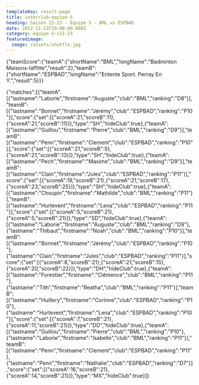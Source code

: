 ```yaml
---
templateKey: result-page
title: interclub-equipe-5
heading: Saison 22-23 - Équipe 5 - BML vs ESPBAD
date: 2022-11-23T19:00:00.000Z
category: equipe-5-s22-23
featuredimage:
  image: /assets/shuttle.jpg
---
```


<teamscoreboard>{"teamScore":{"teamA":{"shortName":"BML","longName":"Badminton Maisons-laffitte","result":2},"teamB":{"shortName":"ESPBAD","longName":"Entente Sport. Perray En Y.","result":5}}}</teamscoreboard>

<scoreboard>{"matches":[{"teamA":[{"lastname":"Laborie","firstname":"Auguste","club":"BML","ranking":"D8"}],"teamB":[{"lastname":"Bonnet","firstname":"Jérémy","club":"ESPBAD","ranking":"P10"}],"score":{"set":[{"scoreA":21,"scoreB":11},{"scoreA":21,"scoreB":11}]},"type":"SH","hideClub":true},{"teamA":[{"lastname":"Guillou","firstname":"Pierre","club":"BML","ranking":"D9"}],"teamB":[{"lastname":"Penn","firstname":"Clement","club":"ESPBAD","ranking":"P10"}],"score":{"set":[{"scoreA":21,"scoreB":5},{"scoreA":21,"scoreB":13}]},"type":"SH","hideClub":true},{"teamA":[{"lastname":"Pech","firstname":"Maxime","club":"BML","ranking":"D9"}],"teamB":[{"lastname":"Clain","firstname":"Jules","club":"ESPBAD","ranking":"P11"}],"score":{"set":[{"scoreA":19,"scoreB":21},{"scoreA":21,"scoreB":17},{"scoreA":23,"scoreB":25}]},"type":"SH","hideClub":true},{"teamA":[{"lastname":"Choupin","firstname":"Mathilde","club":"BML","ranking":"P11"}],"teamB":[{"lastname":"Hurtevent","firstname":"Lena","club":"ESPBAD","ranking":"P11"}],"score":{"set":[{"scoreA":5,"scoreB":21},{"scoreA":5,"scoreB":21}]},"type":"SD","hideClub":true},{"teamA":[{"lastname":"Laborie","firstname":"Auguste","club":"BML","ranking":"D9"},{"lastname":"Thibaut","firstname":"Noah","club":"BML","ranking":"P10"}],"teamB":[{"lastname":"Bonnet","firstname":"Jérémy","club":"ESPBAD","ranking":"P10"},{"lastname":"Clain","firstname":"Jules","club":"ESPBAD","ranking":"P11"}],"score":{"set":[{"scoreA":8,"scoreB":21},{"scoreA":21,"scoreB":15},{"scoreA":20,"scoreB":22}]},"type":"DH","hideClub":true},{"teamA":[{"lastname":"Forestier","firstname":"Clémence","club":"BML","ranking":"P11"},{"lastname":"Tith","firstname":"Reatha","club":"BML","ranking":"P11"}],"teamB":[{"lastname":"Huillery","firstname":"Corinne","club":"ESPBAD","ranking":"P10"},{"lastname":"Hurtevent","firstname":"Lena","club":"ESPBAD","ranking":"P10"}],"score":{"set":[{"scoreA":7,"scoreB":21},{"scoreA":11,"scoreB":21}]},"type":"DD","hideClub":true},{"teamA":[{"lastname":"Guillou","firstname":"Pierre","club":"BML","ranking":"P10"},{"lastname":"Laborie","firstname":"Isabelle","club":"BML","ranking":"P11"}],"teamB":[{"lastname":"Penn","firstname":"Clement","club":"ESPBAD","ranking":"P11"},{"lastname":"Penn","firstname":"Nathalie","club":"ESPBAD","ranking":"D7"}],"score":{"set":[{"scoreA":16,"scoreB":21},{"scoreA":14,"scoreB":21}]},"type":"MX","hideClub":true}]}</scoreboard>